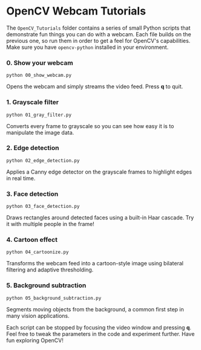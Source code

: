 # OpenCV Webcam Tutorials

The `OpenCV_Tutorials` folder contains a series of small Python scripts that demonstrate fun things you can do with a webcam. Each file builds on the previous one, so run them in order to get a feel for OpenCV's capabilities. Make sure you have `opencv-python` installed in your environment.

### 0. Show your webcam
`python 00_show_webcam.py`

Opens the webcam and simply streams the video feed. Press **q** to quit.

### 1. Grayscale filter
`python 01_gray_filter.py`

Converts every frame to grayscale so you can see how easy it is to manipulate the image data.

### 2. Edge detection
`python 02_edge_detection.py`

Applies a Canny edge detector on the grayscale frames to highlight edges in real time.

### 3. Face detection
`python 03_face_detection.py`

Draws rectangles around detected faces using a built-in Haar cascade. Try it with multiple people in the frame!

### 4. Cartoon effect
`python 04_cartoonize.py`

Transforms the webcam feed into a cartoon-style image using bilateral filtering and adaptive thresholding.

### 5. Background subtraction
`python 05_background_subtraction.py`

Segments moving objects from the background, a common first step in many vision applications.

Each script can be stopped by focusing the video window and pressing **q**. Feel free to tweak the parameters in the code and experiment further. Have fun exploring OpenCV!

